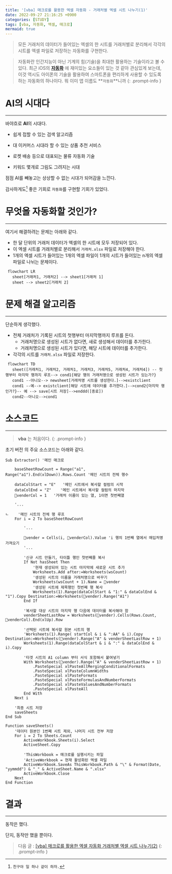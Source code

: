```yaml
---
title: '[vba] 매크로를 활용한 엑셀 자동화 - 거래처별 엑셀 시트 나누기(1)'
date: 2022-09-27 21:16:25 +0900
categories: [STUDY]
tags: [vba, 자동화, 엑셀, 매크로]
mermaid: true
---
```


> 모든 거래처의 데이터가 들어있는 엑셀의 한 시트를 거래처별로 분리해서 각각의 시트를 엑셀 파일로 저장하는 자동화를 구현한다.

> 자동화란 인간지능이 아닌 기계의 힘(기술)을 최대한 활용하는 기술이라고 볼 수 있다. 최근 iOS의 [**자동화**](https://support.apple.com/ko-kr/guide/iphone/iph6d50ec543/ios) 에 재미있는 요소들이 있는 것 같아 관심있게 보는데, 이것 역시도 아이폰의 기술을 활용하여 스마트폰을 편리하게 사용할 수 있도록 하는 자동화의 하나이다. 뭐 이미 앱 이름도 **`자동화`**니까
{: .prompt-info }


# **AI의 시대다**
---

바야흐로 **AI**의 시대다. 

- 쉽게 접할 수 있는 검색 알고리즘

- 대 이커머스 시대라 할 수 있는 상품 추천 서비스

- 로켓 배송 등으로 대표되는 물류 자동화 기술

- 키워드 몇개로 그림도 그려지는 시대

점점 AI를 빼놓고는 상상할 수 없는 시대가 되어감을 느낀다.

감사하게도[^friend] 좋은 기회로 `자동화`를 구현할 기회가 있었다.



# **무엇을 자동화할 것인가?**
---

여기서 해결하려는 문제는 아래와 같다.
- 한 달 단위의 거래처 데이터가 엑셀의 한 시트에 모두 저장되어 있다.
- 이 엑셀 시트를 거래처별로 분리해서 `거래처.xlsx` 파일로 저장해야 한다.
- 1개의 엑셀 시트가 들어있는 1개의 엑셀 파일이 1개의 시트가 들어있는 n개의 엑셀 파일로 나뉘는 문제이다.


```mermaid
 flowchart LR
   sheet[거래처1, 거래처2] --> sheet1[거래처 1]
   sheet --> sheet2[거래처 2]
```

# **문제 해결 알고리즘**
---
단순하게 생각했다.

- 전체 거래처가 기록된 시트의 첫행부터 마지막행까지 루프를 돈다.
    - 거래처명으로 생성된 시트가 없다면, 새로 생성해서 데이터를 추가한다.
    - 거래처명으로 생성된 시트가 있다면, 해당 시트에 데이터를 추가한다.
- 각각의 시트를 `거래처.xlsx` 파일로 저장한다.


```mermaid
 flowchart TD
   sheet([거래처1, 거래처2, 거래처1, 거래처3, 거래처5, 거래처4, 거래처4]) -- 첫 행부터 마지막 행까지 루프--> cond1{해당 행의 거래처명으로 생성된 시트가 있는가?}
   cond1 --아니오--> newsheet[거래처명 시트를 생성한다.]-->existclient
   cond1 --예--> existclient[해당 시트에 데이터를 추가한다.]-->cond2{마지막 행인가?}-- 예 --> save[시트 저장]-->enddd([종료])
   cond2--아니오-->cond1
```


# **소스코드**
---

> **vba** 는 처음이다.
{: .prompt-info }

초기 버전 의 주요 소스코드는 아래와 같다. 

```visualbasic
Sub Extractor() '메인 매크로

    baseSheetRowCount = Range("a1", Range("a1").End(xlDown)).Rows.Count '메인 시트의 전체 행수

    dataColStart = "E"   '메인 시트에서 복사할 컬럼의 시작
    dataColEnd = "Z"    '메인 시트에서 복사할 컬럼의 마지막
    venderCol = 1   '거래처 이름이 있는 열, 1이면 첫번째열

    '...

ㄴ    '메인 시트의 전체 행 루프
    For i = 2 To baseSheetRowCount

        '...

        vender = Cells(i, venderCol).Value 'i 행의 1번째 열에서 매입처명 가져오기
        '...

        '신규 시트 만들기, 타이틀 행인 첫번째줄 복사
        If Not hasSheet Then
            '현재 생성되어 있는 시트 마지막에 새로운 시트 추가
            Worksheets.Add after:=Worksheets(wsCount)
            '생성된 시트의 이름을 거래처명으로 바꾸기
            Worksheets(wsCount + 1).Name = vender
            '생성된 시트에 제목행인 첫번째 행 복사
            Worksheets(1).Range(dataColStart & "1:" & dataColEnd & "1").Copy Destination:=Worksheets(vender).Range("A1")
        End If

        '복사할 대상 시트의 마지막 행 다음에 데이터를 복사해야 함
        venderSheetLastRow = Worksheets(vender).Cells(Rows.Count, venderCol).End(xlUp).Row
        
        '선택된 시트에 복사할 원본 시트의 행
        'Worksheets(1).Range( startCol & i & ":AA" & i).Copy Destination:=Worksheets(vender).Range("A" & venderSheetLastRow + 1)
        Worksheets(1).Range(dataColStart & i & ":" & dataColEnd & i).Copy

        '타겟 시트의 A1 column 부터 서식 포함해서 붙여넣기
        With Worksheets(vender).Range("A" & venderSheetLastRow + 1)
            .PasteSpecial xlPasteAllMergingConditionalFormats
            .PasteSpecial xlPasteColumnWidths
            .PasteSpecial xlPasteFormats
            .PasteSpecial xlPasteFormulasAndNumberFormats
            .PasteSpecial xlPasteValuesAndNumberFormats
            .PasteSpecial xlPasteAll    
        End With
    Next i

    '최종 시트 저장
    saveSheets
End Sub

Function saveSheets()
    '데이터 원본인 1번째 시트 제외, 나머지 시트 전부 저장
    For i = 2 To Sheets.Count
        ActiveWorkbook.Sheets(i).Select
        ActiveSheet.Copy

        'ThisWorkbook = 매크로를 실행시키는 파일
        'ActiveWorkbook = 현재 활성화된 엑셀 파일
        ActiveWorkbook.SaveAs ThisWorkbook.Path & "\" & Format(Date, "yymmdd") & "_" & ActiveSheet.Name & ".xlsx"
        ActiveWorkbook.Close
    Next
End Function
```

# **결과**
---

동작은 했다.

단지, 동작만 했을 뿐이다.

> 다음 글 : [[vba] 매크로를 활용한 엑셀 자동화 거래처별 엑셀 시트 나누기(2)](/posts/vba-매크로를-활용한-엑셀-자동화-거래처별-엑셀-시트-나누기(2))
{: .prompt-info }

[^friend]: `친구야 일 하나 같이 하자.`